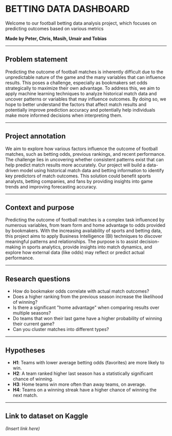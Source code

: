 # BETTING DATA DASHBOARD

Welcome to our football betting data analysis project, which focuses on predicting outcomes based on various metrics

**Made by Peter, Chris, Masih, Umair and Tobias**

---

## Problem statement

Predicting the outcome of football matches is inherently difficult due to the unpredictable nature of the game and the many variables that can influence results. This poses a challenge, especially as bookmakers set odds strategically to maximize their own advantage. To address this, we aim to apply machine learning techniques to analyze historical match data and uncover patterns or variables that may influence outcomes. By doing so, we hope to better understand the factors that affect match results and potentially improve prediction accuracy and potentially help individuals make more informed decisions when interpreting them.

---

## Project annotation

We aim to explore how various factors influence the outcome of football matches, such as betting odds, previous rankings, and recent performance. The challenge lies in uncovering whether consistent patterns exist that can help predict match results more accurately. Our project will build a data-driven model using historical match data and betting information to identify key predictors of match outcomes. This solution could benefit sports analysts, betting companies, and fans by providing insights into game trends and improving forecasting accuracy.

---

## Context and purpose

Predicting the outcome of football matches is a complex task influenced by numerous variables, from team form and home advantage to odds provided by bookmakers. With the increasing availability of sports and betting data, this project aims to apply Business Intelligence (BI) techniques to discover meaningful patterns and relationships. The purpose is to assist decision-making in sports analytics, provide insights into match dynamics, and explore how external data (like odds) may reflect or predict actual performance.

---

## Research questions

- How do bookmaker odds correlate with actual match outcomes?  
- Does a higher ranking from the previous season increase the likelihood of winning?  
- Is there a significant "home advantage" when comparing results over multiple seasons?  
- Do teams that won their last game have a higher probability of winning their current game?  
- Can you cluster matches into different types?

---

## Hypotheses

- **H1**: Teams with lower average betting odds (favorites) are more likely to win.  
- **H2**: A team ranked higher last season has a statistically significant chance of winning.  
- **H3**: Home teams win more often than away teams, on average.  
- **H4**: Teams on a winning streak have a higher chance of winning the next match.

---

## Link to dataset on Kaggle

*(Insert link here)*
